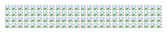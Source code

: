 ![](https://moyi-image.oss-cn-guangzhou.aliyuncs.com/img01/202407050250451.jpg)
![](https://moyi-image.oss-cn-guangzhou.aliyuncs.com/img01/202407050250450.jpg)
![](https://moyi-image.oss-cn-guangzhou.aliyuncs.com/img01/202407050250449.jpg)
![](https://moyi-image.oss-cn-guangzhou.aliyuncs.com/img01/202407050250448.jpg)
![](https://moyi-image.oss-cn-guangzhou.aliyuncs.com/img01/202407050250447.jpg)
![](https://moyi-image.oss-cn-guangzhou.aliyuncs.com/img01/202407050250446.jpg)
![](https://moyi-image.oss-cn-guangzhou.aliyuncs.com/img01/202407050250445.jpg)
![](https://moyi-image.oss-cn-guangzhou.aliyuncs.com/img01/202407050250444.jpg)
![](https://moyi-image.oss-cn-guangzhou.aliyuncs.com/img01/202407050250443.jpg)
![](https://moyi-image.oss-cn-guangzhou.aliyuncs.com/img01/202407050250442.jpg)
![](https://moyi-image.oss-cn-guangzhou.aliyuncs.com/img01/202407050250441.jpg)
![](https://moyi-image.oss-cn-guangzhou.aliyuncs.com/img01/202407050250440.jpg)
![](https://moyi-image.oss-cn-guangzhou.aliyuncs.com/img01/202407050250439.jpg)
![](https://moyi-image.oss-cn-guangzhou.aliyuncs.com/img01/202407050250438.jpg)
![](https://moyi-image.oss-cn-guangzhou.aliyuncs.com/img01/202407050250437.jpg)
![](https://moyi-image.oss-cn-guangzhou.aliyuncs.com/img01/202407050250436.jpg)
![](https://moyi-image.oss-cn-guangzhou.aliyuncs.com/img01/202407050250435.jpg)
![](https://moyi-image.oss-cn-guangzhou.aliyuncs.com/img01/202407050250434.jpg)
![](https://moyi-image.oss-cn-guangzhou.aliyuncs.com/img01/202407050250433.jpg)
![](https://moyi-image.oss-cn-guangzhou.aliyuncs.com/img01/202407050250432.jpg)
![](https://moyi-image.oss-cn-guangzhou.aliyuncs.com/img01/202407050250431.jpg)
![](https://moyi-image.oss-cn-guangzhou.aliyuncs.com/img01/202407050250430.jpg)
![](https://moyi-image.oss-cn-guangzhou.aliyuncs.com/img01/202407050250429.jpg)
![](https://moyi-image.oss-cn-guangzhou.aliyuncs.com/img01/202407050250428.jpg)
![](https://moyi-image.oss-cn-guangzhou.aliyuncs.com/img01/202407050250427.jpg)
![](https://moyi-image.oss-cn-guangzhou.aliyuncs.com/img01/202407050250426.jpg)
![](https://moyi-image.oss-cn-guangzhou.aliyuncs.com/img01/202407050250425.jpg)
![](https://moyi-image.oss-cn-guangzhou.aliyuncs.com/img01/202407050250424.jpg)
![](https://moyi-image.oss-cn-guangzhou.aliyuncs.com/img01/202407050250423.jpg)
![](https://moyi-image.oss-cn-guangzhou.aliyuncs.com/img01/202407050250422.jpg)
![](https://moyi-image.oss-cn-guangzhou.aliyuncs.com/img01/202407050250421.jpg)
![](https://moyi-image.oss-cn-guangzhou.aliyuncs.com/img01/202407050250420.jpg)
![](https://moyi-image.oss-cn-guangzhou.aliyuncs.com/img01/202407050250419.jpg)
![](https://moyi-image.oss-cn-guangzhou.aliyuncs.com/img01/202407050250418.jpg)
![](https://moyi-image.oss-cn-guangzhou.aliyuncs.com/img01/202407050250417.jpg)
![](https://moyi-image.oss-cn-guangzhou.aliyuncs.com/img01/202407050250416.jpg)
![](https://moyi-image.oss-cn-guangzhou.aliyuncs.com/img01/202407050250415.jpg)
![](https://moyi-image.oss-cn-guangzhou.aliyuncs.com/img01/202407050250414.jpg)
![](https://moyi-image.oss-cn-guangzhou.aliyuncs.com/img01/202407050250413.jpg)
![](https://moyi-image.oss-cn-guangzhou.aliyuncs.com/img01/202407050250412.jpg)
![](https://moyi-image.oss-cn-guangzhou.aliyuncs.com/img01/202407050250411.jpg)
![](https://moyi-image.oss-cn-guangzhou.aliyuncs.com/img01/202407050250410.jpg)
![](https://moyi-image.oss-cn-guangzhou.aliyuncs.com/img01/202407050250409.jpg)
![](https://moyi-image.oss-cn-guangzhou.aliyuncs.com/img01/202407050250408.jpg)
![](https://moyi-image.oss-cn-guangzhou.aliyuncs.com/img01/202407050250407.jpg)
![](https://moyi-image.oss-cn-guangzhou.aliyuncs.com/img01/202407050250406.jpg)
![](https://moyi-image.oss-cn-guangzhou.aliyuncs.com/img01/202407050250405.jpg)
![](https://moyi-image.oss-cn-guangzhou.aliyuncs.com/img01/202407050250404.jpg)
![](https://moyi-image.oss-cn-guangzhou.aliyuncs.com/img01/202407050250403.jpg)
![](https://moyi-image.oss-cn-guangzhou.aliyuncs.com/img01/202407050250402.jpg)
![](https://moyi-image.oss-cn-guangzhou.aliyuncs.com/img01/202407050250401.jpg)
![](https://moyi-image.oss-cn-guangzhou.aliyuncs.com/img01/202407050250400.jpg)
![](https://moyi-image.oss-cn-guangzhou.aliyuncs.com/img01/202407050250399.jpg)
![](https://moyi-image.oss-cn-guangzhou.aliyuncs.com/img01/202407050250398.jpg)
![](https://moyi-image.oss-cn-guangzhou.aliyuncs.com/img01/202407050250397.jpg)
![](https://moyi-image.oss-cn-guangzhou.aliyuncs.com/img01/202407050250396.jpg)
![](https://moyi-image.oss-cn-guangzhou.aliyuncs.com/img01/202407050250395.jpg)
![](https://moyi-image.oss-cn-guangzhou.aliyuncs.com/img01/202407050250394.jpg)
![](https://moyi-image.oss-cn-guangzhou.aliyuncs.com/img01/202407050250393.jpg)
![](https://moyi-image.oss-cn-guangzhou.aliyuncs.com/img01/202407050250392.jpg)
![](https://moyi-image.oss-cn-guangzhou.aliyuncs.com/img01/202407050250391.jpg)
![](https://moyi-image.oss-cn-guangzhou.aliyuncs.com/img01/202407050250390.jpg)
![](https://moyi-image.oss-cn-guangzhou.aliyuncs.com/img01/202407050250389.jpg)
![](https://moyi-image.oss-cn-guangzhou.aliyuncs.com/img01/202407050250388.jpg)
![](https://moyi-image.oss-cn-guangzhou.aliyuncs.com/img01/202407050250387.jpg)
![](https://moyi-image.oss-cn-guangzhou.aliyuncs.com/img01/202407050250386.jpg)
![](https://moyi-image.oss-cn-guangzhou.aliyuncs.com/img01/202407050250385.jpg)
![](https://moyi-image.oss-cn-guangzhou.aliyuncs.com/img01/202407050250384.jpg)
![](https://moyi-image.oss-cn-guangzhou.aliyuncs.com/img01/202407050250383.jpg)
![](https://moyi-image.oss-cn-guangzhou.aliyuncs.com/img01/202407050250382.jpg)
![](https://moyi-image.oss-cn-guangzhou.aliyuncs.com/img01/202407050250381.jpg)
![](https://moyi-image.oss-cn-guangzhou.aliyuncs.com/img01/202407050250380.jpg)
![](https://moyi-image.oss-cn-guangzhou.aliyuncs.com/img01/202407050250379.jpg)
![](https://moyi-image.oss-cn-guangzhou.aliyuncs.com/img01/202407050250378.jpg)
![](https://moyi-image.oss-cn-guangzhou.aliyuncs.com/img01/202407050250377.jpg)
![](https://moyi-image.oss-cn-guangzhou.aliyuncs.com/img01/202407050250376.jpg)
![](https://moyi-image.oss-cn-guangzhou.aliyuncs.com/img01/202407050250375.jpg)
![](https://moyi-image.oss-cn-guangzhou.aliyuncs.com/img01/202407050250374.jpg)
![](https://moyi-image.oss-cn-guangzhou.aliyuncs.com/img01/202407050250373.jpg)
![](https://moyi-image.oss-cn-guangzhou.aliyuncs.com/img01/202407050250372.jpg)
![](https://moyi-image.oss-cn-guangzhou.aliyuncs.com/img01/202407050250371.jpg)
![](https://moyi-image.oss-cn-guangzhou.aliyuncs.com/img01/202407050250370.jpg)
![](https://moyi-image.oss-cn-guangzhou.aliyuncs.com/img01/202407050250369.jpg)
![](https://moyi-image.oss-cn-guangzhou.aliyuncs.com/img01/202407050250368.jpg)
![](https://moyi-image.oss-cn-guangzhou.aliyuncs.com/img01/202407050250367.jpg)
![](https://moyi-image.oss-cn-guangzhou.aliyuncs.com/img01/202407050250366.jpg)
![](https://moyi-image.oss-cn-guangzhou.aliyuncs.com/img01/202407050250365.jpg)
![](https://moyi-image.oss-cn-guangzhou.aliyuncs.com/img01/202407050250364.jpg)
![](https://moyi-image.oss-cn-guangzhou.aliyuncs.com/img01/202407050250363.jpg)
![](https://moyi-image.oss-cn-guangzhou.aliyuncs.com/img01/202407050250362.jpg)
![](https://moyi-image.oss-cn-guangzhou.aliyuncs.com/img01/202407050250361.jpg)
![](https://moyi-image.oss-cn-guangzhou.aliyuncs.com/img01/202407050250360.jpg)
![](https://moyi-image.oss-cn-guangzhou.aliyuncs.com/img01/202407050250359.jpg)
![](https://moyi-image.oss-cn-guangzhou.aliyuncs.com/img01/202407050250358.jpg)
![](https://moyi-image.oss-cn-guangzhou.aliyuncs.com/img01/202407050250357.jpg)
![](https://moyi-image.oss-cn-guangzhou.aliyuncs.com/img01/202407050250356.jpg)
![](https://moyi-image.oss-cn-guangzhou.aliyuncs.com/img01/202407050250355.jpg)
![](https://moyi-image.oss-cn-guangzhou.aliyuncs.com/img01/202407050250354.jpg)
![](https://moyi-image.oss-cn-guangzhou.aliyuncs.com/img01/202407050250353.jpg)
![](https://moyi-image.oss-cn-guangzhou.aliyuncs.com/img01/202407050250352.jpg)